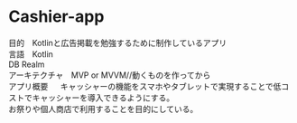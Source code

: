 # Cashier-app
目的　Kotlinと広告掲載を勉強するために制作しているアプリ  
言語　Kotlin    
DB Realm    
アーキテクチャ　MVP or MVVM//動くものを作ってから  
アプリ概要  　
キャッシャーの機能をスマホやタブレットで実現することで低コストでキャッシャーを導入できるようにする。  
お祭りや個人商店で利用することを目的にしている。

